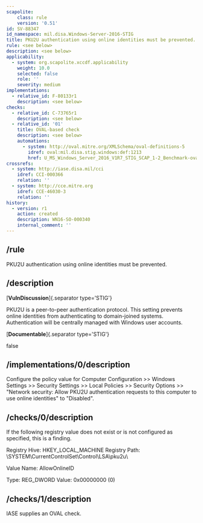 ```yaml
---
scapolite:
    class: rule
    version: '0.51'
id: SV-88347
id_namespace: mil.disa.Windows-Server-2016-STIG
title: PKU2U authentication using online identities must be prevented.
rule: <see below>
description: <see below>
applicability:
  - system: org.scapolite.xccdf.applicability
    weight: 10.0
    selected: false
    role: ''
    severity: medium
implementations:
  - relative_id: F-80133r1
    description: <see below>
checks:
  - relative_id: C-73765r1
    description: <see below>
  - relative_id: '01'
    title: OVAL-based check
    description: <see below>
    automations:
      - system: http://oval.mitre.org/XMLSchema/oval-definitions-5
        idref: oval:mil.disa.stig.windows:def:1213
        href: U_MS_Windows_Server_2016_V1R7_STIG_SCAP_1-2_Benchmark-oval.xml
crossrefs:
  - system: http://iase.disa.mil/cci
    idref: CCI-000366
    relation: ''
  - system: http://cce.mitre.org
    idref: CCE-46030-3
    relation: ''
history:
  - version: r1
    action: created
    description: WN16-SO-000340
    internal_comment: ''
---
```



## /rule

PKU2U authentication using online identities must be prevented.

## /description

[**VulnDiscussion**]{.separator type='STIG'}

PKU2U is a peer-to-peer authentication protocol. This setting prevents online identities from authenticating to domain-joined systems. Authentication will be centrally managed with Windows user accounts.

[**Documentable**]{.separator type='STIG'}

false

## /implementations/0/description

Configure the policy value for Computer Configuration >> Windows Settings >> Security Settings >> Local Policies >> Security Options >> "Network security: Allow PKU2U authentication requests to this computer to use online identities" to "Disabled".

## /checks/0/description

If the following registry value does not exist or is not configured as specified, this is a finding.

Registry Hive: HKEY_LOCAL_MACHINE
Registry Path: \SYSTEM\CurrentControlSet\Control\LSA\pku2u\

Value Name: AllowOnlineID

Type: REG_DWORD
Value: 0x00000000 (0)

## /checks/1/description

IASE supplies an OVAL check.
